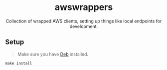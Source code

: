 <h1 align="center">awswrappers</h1>

<p align="center">
  Collection of wrapped AWS clients, setting up things like local endpoints for development.
</p>

## Setup

> Make sure you have [Deb](https://github.com/golang/dep) installed.

```
make install
```
